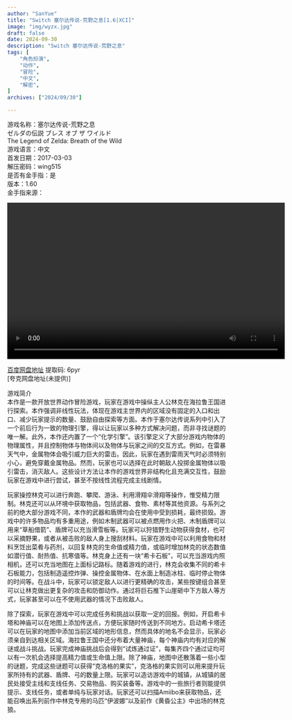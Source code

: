 ```yaml
---
author: "SanYue"
title: "Switch 塞尔达传说-荒野之息[1.6|XCI]"
image: "img/wyzx.jpg"
draft: false
date: 2024-09-30
description: "Switch 塞尔达传说-荒野之息"
tags: [
    "角色扮演",
    "动作",
    "冒险",
    "中文",
    "解密",
]
archives: ["2024/09/30"]

---
```


游戏名称：塞尔达传说-荒野之息  
ゼルダの伝説 ブレス オブ ザ ワイルド  
The Legend of Zelda: Breath of the Wild  
游戏语言：中文  
首发日期：2017-03-03  
解压密码：wing515  
是否有金手指：是  
版本：1.60  
金手指来源：

<video width="640" height="360" controls>
    <source src="C:\Users\weijunchun_vendor\Documents\blog\static\videos\SED.mp4" type="video/mp4">
    Your browser does not support the video tag.
</video>


[百度网盘地址](https://pan.baidu.com/s/1Rj0eNxeTxa0vysnFLK-laA)  提取码: 6pyr  
[夸克网盘地址(未提供)]

游戏简介  
本作是一款开放世界动作冒险游戏，玩家在游戏中操纵主人公林克在海拉鲁王国进行探索。本作强调非线性玩法，体现在游戏主世界内的区域没有固定的入口和出口、减少玩家提示的数量、鼓励自由探索等方面。本作于塞尔达传说系列中引入了一个前后行为一致的物理引擎，得以让玩家以多种方式解决问题，而非寻找谜题的唯一解。此外，本作还内置了一个“化学引擎”。该引擎定义了大部分游戏内物体的物理属性，并且控制物体与物体间以及物体与玩家之间的交互方式。例如，在雷暴天气中，金属物体会吸引威力巨大的雷击。因此，玩家在遇到雷雨天气时必须特别小心，避免穿戴金属物品。然而，玩家也可以选择在此时朝敌人投掷金属物体以吸引雷击，消灭敌人。这些设计方法让本作的游戏世界非结构化且充满交互性，鼓励玩家在游戏中进行尝试，甚至不按线性流程完成主线剧情。

玩家操控林克可以进行奔跑、攀爬、游泳、利用滑翔伞滑翔等操作，惟受精力限制。林克还可以从环境中获取物品，包括武器、食物、素材等其他资源。与系列之前的绝大部分游戏不同，本作的武器和盾牌均会在使用中受到损耗，最终损毁。游戏中的许多物品均有多重用途，例如木制武器可以被点燃用作火把、木制盾牌可以用来“草船借箭”、盾牌可以充当滑雪板等。玩家可以狩猎野生动物获得食材，也可以采摘野果，或者从被击败的敌人身上搜刮材料。玩家在游戏中可以利用食物和材料烹饪出菜肴与药剂，以回复林克的生命值或精力值，或临时增加林克的状态数值如潜行值、耐热值、抗寒值等。林克身上还有一块“希卡石板”，可以充当游戏内照相机，还可以充当地图在上面标记路标。随着游戏的进行，林克会收集不同的希卡石板能力，包括制造遥控炸弹、操控金属物体、在水面上制造冰柱、临时停止物体的时间等。在战斗中，玩家可以锁定敌人以进行更精确的攻击，某些按键组合甚至可以让林克做出更复杂的攻击和防御动作。通过将巨石推下山崖砸中下方敌人等方式，玩家甚至可以在不使用武器的情况下击败敌人。

除了探索，玩家在游戏中可以完成任务和挑战以获取一定的回报。例如，开启希卡塔和神庙可以在地图上添加传送点，方便玩家随时传送到不同地方。启动希卡塔还可以在玩家的地图中添加当前区域的地形信息，然而具体的地名不会显示，玩家必须亲自到达相关区域。海拉鲁王国中还分布着大量神庙，每个神庙内均有对应的解谜或战斗挑战。玩家完成神庙挑战后会得到“试炼通过证”，每集齐四个通过证均可以有一次机会选择提高精力值或生命值上限。除了神庙，地图中还散落着一些小型的谜题，完成这些谜题可以获得“克洛格的果实”，克洛格的果实则可以用来提升玩家所持有的武器、盾牌、弓的数量上限。玩家可以造访游戏中的城镇，从城镇的居民处接受主线和支线任务、交易物品、购买装备等。游戏中的一些旅行者则能提供提示、支线任务，或者单纯与玩家对话。玩家还可以扫描Amiibo来获取物品，还能召唤出系列前作中林克专用的马匹“伊波娜”以及前作《黄昏公主》中出场的林克狼。